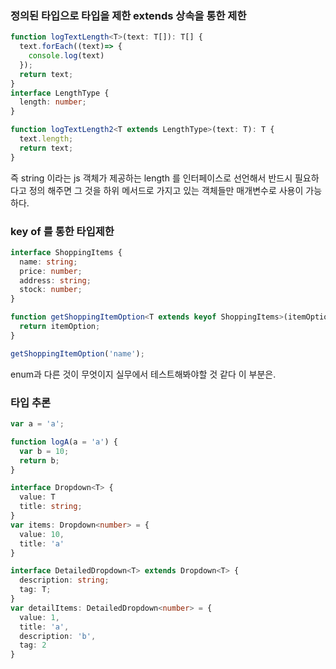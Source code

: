 ### 정의된 타입으로 타입을 제한 extends 상속을 통한 제한

```ts
function logTextLength<T>(text: T[]): T[] {
  text.forEach((text)=> {
    console.log(text)
  });
  return text;
}
interface LengthType {
  length: number;
}

function logTextLength2<T extends LengthType>(text: T): T {
  text.length;
  return text;
}

```

즉  string 이라는 js 객체가 제공하는 length 를 인터페이스로 선언해서 반드시 필요하다고 정의 해주면 그 것을 하위 메서드로 가지고 있는 객체들만 매개변수로 사용이 가능하다.


### key of 를 통한 타입제한

```ts
interface ShoppingItems {
  name: string;
  price: number;
  address: string;
  stock: number;
}

function getShoppingItemOption<T extends keyof ShoppingItems>(itemOption: T): T{
  return itemOption;
}

getShoppingItemOption('name');
```

enum과 다른 것이 무엇이지 실무에서 테스트해봐야할 것 같다 이 부분은.


### 타입 추론


```ts
var a = 'a';

function logA(a = 'a') {
  var b = 10;
  return b;
}

interface Dropdown<T> {
  value: T
  title: string;
}
var items: Dropdown<number> = {
  value: 10,
  title: 'a'
}

interface DetailedDropdown<T> extends Dropdown<T> {
  description: string;
  tag: T;
}
var detailItems: DetailedDropdown<number> = {
  value: 1,
  title: 'a',
  description: 'b',
  tag: 2
}

```

